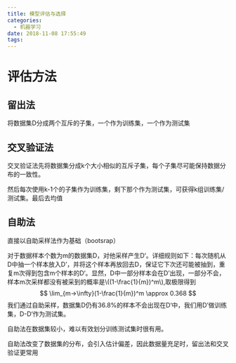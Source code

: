 ```yaml
---
title: 模型评估与选择
categories:
  - 机器学习
date: 2018-11-08 17:55:49
tags:
---
```

# 评估方法 #
## 留出法 ##
将数据集D分成两个互斥的子集，一个作为训练集，一个作为测试集
## 交叉验证法 ##
交叉验证法先将数据集分成k个大小相似的互斥子集，每个子集尽可能保持数据分布的一致性。

然后每次使用k-1个的子集作为训练集，剩下那个作为测试集，可获得k组训练集/测试集。最后去均值

## 自助法 ##
直接以自助采样法作为基础（bootsrap）

对于数据样本个数为m的数据集D，对他采样产生D‘。详细规则如下：每次随机从D中抽一个样本放入D’，并将这个样本再放回去D，保证它下次还可能被抽到，重复m次得到包含m个样本的D‘。显然，D中一部分样本会在D’出现，一部分不会，样本m次采样都没有被采到的概率是\\((1-\frac{1}{m})^m\\),取极限得到
$$ \lim_{m->\infty}(1-\frac{1}{m})^m \approx 0.368 $$
我们通过自助采样，数据集D仍有36.8%的样本不会出现在D‘中，我们用D’做训练集，D-D‘作为测试集。

自助法在数据集较小，难以有效划分训练测试集时很有用。

自助法改变了数据集的分布，会引入估计偏差，因此数据量充足时，留出法和交叉验证更常用
